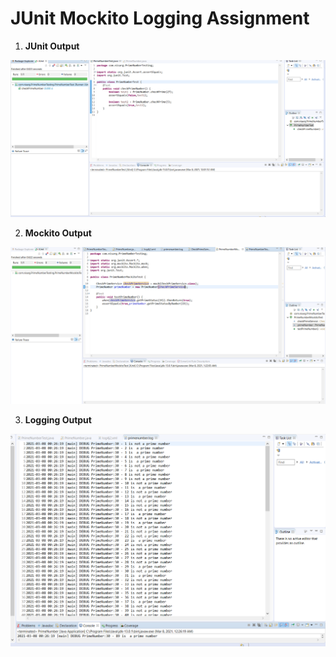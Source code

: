 # JUnit Mockito Logging Assignment

1. **JUnit Output**

![1st image](./Output_Screenshots/JUnit.png)

2. **Mockito Output**

![2nd image](./Output_Screenshots/Mockito.png)

3. **Logging Output**

![3rd image](./Output_Screenshots/logging.png)
